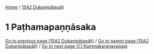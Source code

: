 
[Home](/) / [15A2 Dukanipātapāḷi](../15A2.md)

# 1 Paṭhamapaṇṇāsaka


[Go to previous page (15A2 Dukanipātapāḷi)](0.md) / [Go to parent page (15A2 Dukanipātapāḷi)](0.md) / [Go to next page (1.1 Kammakaraṇavagga)](1/1.1.md)


